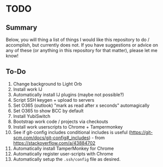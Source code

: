 # TODO
## Summary
Below, you will thing a list of things I would like this repository to do / accomplish, but currently does not. If you have suggestions or advice on any of these (or anything in this repository for that matter), please let me know!


## To-Do
1) Change background to Light Orb
1) Install work IJ
1) Automatically install IJ plugins (maybe not possible?)
1) Script SSH keygen + upload to servers
1) Set O365 (outlook) "mark as read after x seconds" automagically
1) Set O365 to show BCC by default
1) Install YubiSwitch
1) Bootstrap work code / projects via checkouts
1) Install work userscripts to Chrome + Tampermonkey
1) See if git-config includes conditional includes is useful (https://git-scm.com/docs/git-config#_includes) - from https://stackoverflow.com/a/43884702
1) Automatically install TamperMonkey for Chrome
1) Automatically register user-scripts with Chrome
1) Automatically setup the `.ssh/config` file as desired.